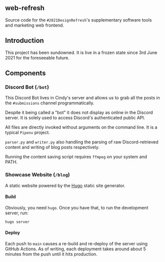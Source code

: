## web-refresh

Source code for the `#2021DesignRefresh`'s supplementary software tools and marketing web frontend.

## Introduction

This project has been sundowned. It is live in a frozen state since 3rd June 2021 for the foreseeable future.

## Components

### Discord Bot (`/bot`)

This Discord Bot lives in Cindy's server and allows us to grab all the posts in the `#submissions` channel 
programmatically.

Despite it being called a "bot" it does not display as online in the Discord server. It is solely used to access 
Discord's authenticated public API.

All files are directly invoked without arguments on the command line. It is a typical `Pipenv` project.

`parser.py` and `writer.py` also handling the parsing of raw Discord-retrieved content and writing of blog posts 
respectively.

Running the content saving script requires `ffmpeg` on your system and PATH.

### Showcase Website (`/blog`)

A static website powered by the [Hugo](https://gohugo.io/) static site generator.

#### Build

Obviously, you need `hugo`. Once you have that, to run the development server, run:

```shell
hugo server
```

#### Deploy

Each push to `main` causes a re-build and re-deploy of the server using GitHub Actions. As of writing, each 
deployment takes around about 5 minutes from the push until it hits production.
